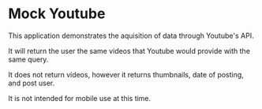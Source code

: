 # Mock Youtube

This application demonstrates the aquisition of data through Youtube's API.

It will return the user the same videos that Youtube would provide with the same query.

It does not return videos, however it returns thumbnails, date of posting, and post user.

It is not intended for mobile use at this time.
